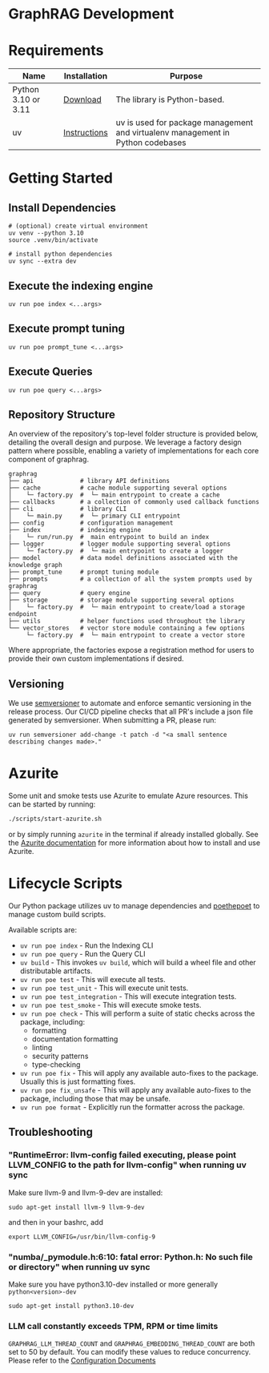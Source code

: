 # GraphRAG Development

# Requirements

| Name                | Installation                                                 | Purpose                                                                             |
| ------------------- | ------------------------------------------------------------ | ----------------------------------------------------------------------------------- |
| Python 3.10 or 3.11 | [Download](https://www.python.org/downloads/)                | The library is Python-based.                                                        |
| uv                  | [Instructions](https://docs.astral.sh/uv/)                   | uv is used for package management and virtualenv management in Python codebases     |

# Getting Started

## Install Dependencies
```shell
# (optional) create virtual environment
uv venv --python 3.10
source .venv/bin/activate

# install python dependencies
uv sync --extra dev
```

## Execute the indexing engine
```shell
uv run poe index <...args>
```

## Execute prompt tuning
```shell
uv run poe prompt_tune <...args>
```

## Execute Queries
```shell
uv run poe query <...args>
```

## Repository Structure
An overview of the repository's top-level folder structure is provided below, detailing the overall design and purpose.
We leverage a factory design pattern where possible, enabling a variety of implementations for each core component of graphrag.

```shell
graphrag
├── api             # library API definitions
├── cache           # cache module supporting several options
│    └─ factory.py  #  └─ main entrypoint to create a cache
├── callbacks       # a collection of commonly used callback functions
├── cli             # library CLI
│    └─ main.py     #  └─ primary CLI entrypoint
├── config          # configuration management
├── index           # indexing engine
|    └─ run/run.py  #  main entrypoint to build an index
├── logger          # logger module supporting several options
│    └─ factory.py  #  └─ main entrypoint to create a logger
├── model           # data model definitions associated with the knowledge graph
├── prompt_tune     # prompt tuning module 
├── prompts         # a collection of all the system prompts used by graphrag
├── query           # query engine
├── storage         # storage module supporting several options
│    └─ factory.py  #  └─ main entrypoint to create/load a storage endpoint
├── utils           # helper functions used throughout the library
└── vector_stores   # vector store module containing a few options
     └─ factory.py  #  └─ main entrypoint to create a vector store
```
Where appropriate, the factories expose a registration method for users to provide their own custom implementations if desired.

## Versioning

We use [semversioner](https://github.com/raulgomis/semversioner) to automate and enforce semantic versioning in the release process. Our CI/CD pipeline checks that all PR's include a json file generated by semversioner. When submitting a PR, please run:
```shell
uv run semversioner add-change -t patch -d "<a small sentence describing changes made>."
```

# Azurite

Some unit and smoke tests use Azurite to emulate Azure resources. This can be started by running:

```sh
./scripts/start-azurite.sh
```

or by simply running `azurite` in the terminal if already installed globally. See the [Azurite documentation](https://learn.microsoft.com/en-us/azure/storage/common/storage-use-azurite) for more information about how to install and use Azurite.

# Lifecycle Scripts

Our Python package utilizes uv to manage dependencies and [poethepoet](https://pypi.org/project/poethepoet/) to manage custom build scripts.

Available scripts are:
- `uv run poe index` - Run the Indexing CLI
- `uv run poe query` - Run the Query CLI
- `uv build` - This invokes `uv build`, which will build a wheel file and other distributable artifacts.
- `uv run poe test` - This will execute all tests.
- `uv run poe test_unit` - This will execute unit tests.
- `uv run poe test_integration` - This will execute integration tests.
- `uv run poe test_smoke` - This will execute smoke tests.
- `uv run poe check` - This will perform a suite of static checks across the package, including:
  - formatting
  - documentation formatting
  - linting
  - security patterns
  - type-checking
- `uv run poe fix` - This will apply any available auto-fixes to the package. Usually this is just formatting fixes.
- `uv run poe fix_unsafe` - This will apply any available auto-fixes to the package, including those that may be unsafe.
- `uv run poe format` - Explicitly run the formatter across the package.

## Troubleshooting

### "RuntimeError: llvm-config failed executing, please point LLVM_CONFIG to the path for llvm-config" when running uv sync

Make sure llvm-9 and llvm-9-dev are installed:

`sudo apt-get install llvm-9 llvm-9-dev`

and then in your bashrc, add

`export LLVM_CONFIG=/usr/bin/llvm-config-9`

### "numba/\_pymodule.h:6:10: fatal error: Python.h: No such file or directory" when running uv sync

Make sure you have python3.10-dev installed or more generally `python<version>-dev`

`sudo apt-get install python3.10-dev`

### LLM call constantly exceeds TPM, RPM or time limits

`GRAPHRAG_LLM_THREAD_COUNT` and `GRAPHRAG_EMBEDDING_THREAD_COUNT` are both set to 50 by default. You can modify these values
to reduce concurrency. Please refer to the [Configuration Documents](https://microsoft.github.io/graphrag/config/overview/)
